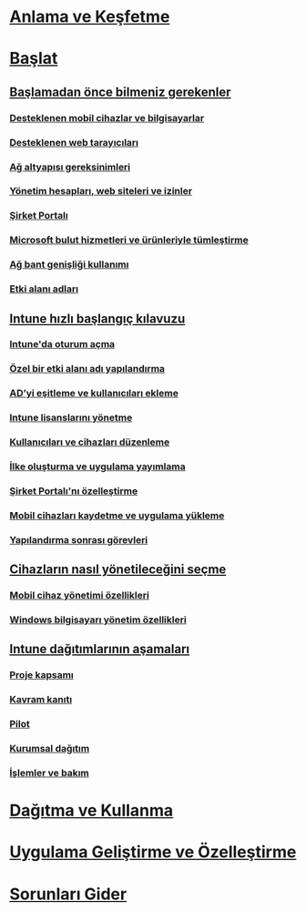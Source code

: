 # [Anlama ve Keşfetme](/intune/understand-explore/introduction-to-microsoft-intune)

# [Başlat](what-to-know-before-you-start-microsoft-intune.md)
## [Başlamadan önce bilmeniz gerekenler](what-to-know-before-you-start-microsoft-intune.md)
### [Desteklenen mobil cihazlar ve bilgisayarlar](supported-mobile-devices-and-computers.md)
### [Desteklenen web tarayıcıları](supported-web-browsers.md)
### [Ağ altyapısı gereksinimleri](network-infrastructure-requirements-for-microsoft-intune.md)
### [Yönetim hesapları, web siteleri ve izinler](administrative-accounts-websites-perms.md)
### [Şirket Portalı](microsoft-intune-company-portal.md)
### [Microsoft bulut hizmetleri ve ürünleriyle tümleştirme](integration-with-cloud-services.md)
### [Ağ bant genişliği kullanımı](network-bandwidth-use.md)
### [Etki alanı adları](domain-names-for-microsoft-intune.md)

## [Intune hızlı başlangıç kılavuzu](start-with-a-paid-subscription-to-microsoft-intune.md)
### [Intune'da oturum açma](start-with-a-paid-subscription-to-microsoft-intune-step-1.md)
### [Özel bir etki alanı adı yapılandırma](start-with-a-paid-subscription-to-microsoft-intune-step-2.md)
### [AD’yi eşitleme ve kullanıcıları ekleme](start-with-a-paid-subscription-to-microsoft-intune-step-3.md)
### [Intune lisanslarını yönetme](start-with-a-paid-subscription-to-microsoft-intune-step-4.md)
### [Kullanıcıları ve cihazları düzenleme](start-with-a-paid-subscription-to-microsoft-intune-step-5.md)
### [İlke oluşturma ve uygulama yayımlama](start-with-a-paid-subscription-to-microsoft-intune-step-6.md)
### [Şirket Portalı'nı özelleştirme](start-with-a-paid-subscription-to-microsoft-intune-step-7.md)
### [Mobil cihazları kaydetme ve uygulama yükleme](start-with-a-paid-subscription-to-microsoft-intune-step-8.md)
### [Yapılandırma sonrası görevleri](post-configuration-tasks.md)

## [Cihazların nasıl yönetileceğini seçme](choose-how-to-manage-devices.md)
### [Mobil cihaz yönetimi özellikleri](mobile-device-management-capabilities-in-microsoft-intune.md)
### [Windows bilgisayarı yönetim özellikleri](windows-pc-management-capabilities-in-microsoft-intune.md)

## [Intune dağıtımlarının aşamaları](rollout-phases-for-microsoft-intune-deployment.md)
### [Proje kapsamı](project-scope.md)
### [Kavram kanıtı](proof-of-concept.md)
### [Pilot](pilot.md)
### [Kurumsal dağıtım](enterprise-rollout.md)
### [İşlemler ve bakım](operations-and-maintenance.md)

<!-- # [Plan and Design](/intune/plan-design/ways-to-do-enterprise-mobility) -->
# [Dağıtma ve Kullanma](/intune/deploy-use/overview-of-device-and-app-lifecycles-in-microsoft-intune)
# [Uygulama Geliştirme ve Özelleştirme](/intune/develop/intune-app-sdk)
# [Sorunları Gider](/intune/troubleshoot/general-troubleshooting-tips-for-microsoft-intune)


<!--HONumber=Jun16_HO3-->



